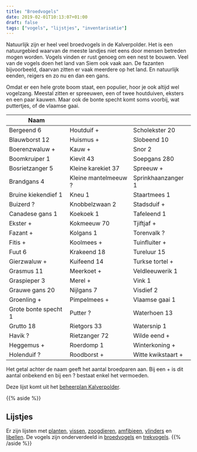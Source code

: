 ```yaml
---
title: "Broedvogels"
date: 2019-02-01T10:13:07+01:00
draft: false
tags: ["vogels", "lijstjes", "inventarisatie"]
---
```


Natuurlijk zijn er heel veel broedvogels in de Kalverpolder. Het is een natuurgebied waarvan de meeste landjes 
niet eens door mensen betreden mogen worden. Vogels vinden er rust genoeg om een nest te bouwen. 
Veel van de vogels doen het land van Siem ook vaak aan.<!--more--> 
De fazanten bijvoorbeeld, daarvan zitten er vaak meerdere op het land. En natuurlijk eenden, reigers en zo nu en dan een gans.  

Omdat er een hele grote boom staat, een populier, hoor je ook altijd wel vogelzang. 
Meestal zitten er spreeuwen, een of twee houtduiven, eksters en een paar kauwen. 
Maar ook de bonte specht komt soms voorbij, wat puttertjes, of de vlaamse gaai.

Naam    |      |  &nbsp;
--------|------|------
Bergeend 6 | Houtduif + | Scholekster 20
Blauwborst 12 | Huismus + | Slobeend 10
Boerenzwaluw + | Kauw + | Snor 2
Boomkruiper 1 | Kievit 43 | Soepgans 280
Bosrietzanger 5 | Kleine karekiet 37 | Spreeuw +
Brandgans 4 | Kleine mantelmeeuw ? | Sprinkhaanzanger 1
Bruine kiekendief 1 | Kneu 1 | Staartmees 1
Buizerd ? | Knobbelzwaan 2 | Stadsduif +
Canadese gans 1 | Koekoek 1 | Tafeleend 1
Ekster + | Kokmeeuw 70 | Tjiftjaf +
Fazant + | Kolgans 1 | Torenvalk ?
Fitis + | Koolmees + | Tuinfluiter +
Fuut 6 | Krakeend 18 | Tureluur 15
Gierzwaluw + | Kuifeend 14 | Turkse tortel +
Grasmus 11 | Meerkoet + | Veldleeuwerik 1
Graspieper 3 | Merel + | Vink 1
Grauwe gans 20 | Nijlgans 7 | Visdief 2
Groenling + | Pimpelmees + | Vlaamse gaai 1
Grote bonte specht 1 | Putter ? | Waterhoen 13
Grutto 18 | Rietgors 33 | Watersnip 1
Havik ? | Rietzanger 72 | Wilde eend +
Heggemus + | Roerdomp 1 | Winterkoning +
Holenduif ? | Roodborst + | Witte kwikstaart +

Het getal achter de naam geeft het aantal broedparen aan. 
Bij een + is dit aantal onbekend en bij een ? bestaat enkel het vermoeden.   

Deze lijst komt uit het [beheerplan Kalverpolder](https://www.vogelwachtzaanstreek.nl/werkgroepen/docs/beheerplan_kalverpolder.pdf).

{{% aside %}}
## Lijstjes
Er zijn lijsten met [planten](/blog/planten-in-de-kalverpolder/), [vissen](/blog/vissen-in-de-kalverpolder/), 
[zoogdieren](/blog/zoogdieren-in-de-kalverpolder/), [amfibieen](/blog/amfibieen-in-de-kalverpolder/), 
[vlinders](/blog/vlinders-in-de-kalverpolder/) en [libellen](/blog/libellen-in-de-kalverpolder/). 
De vogels zijn onderverdeeld in [broedvogels](/blog/broedvogels-in-de-kalverpolder/) en [trekvogels](/blog/trekvogels-in-de-kalverpolder/).
{{% /aside %}}